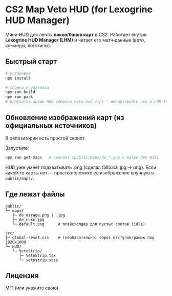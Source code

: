 # CS2 Map Veto HUD (for Lexogrine HUD Manager)

Мини‑HUD для ленты **пиков/банов карт** в CS2. Работает внутри **Lexogrine HUD Manager (LHM)** и читает его матч‑данные (вето, команды, логотипы).


## Быстрый старт
```bash
# установка
npm install

# сборка и упаковка
npm run build
npm run pack
# получится архив HUD (обычно veto-hud.zip) — импортируйте его в LHM (HUDs → Import)
```

## Обновление изображений карт (из официальных источников)
В репозитории есть простой скрипт.

Запустите:
```bash
npm run get-maps   # скачает /public/maps/de_*.png с Valve Dev Wiki
```
HUD уже умеет подхватывать .png (сделал fallback jpg → png).
Если какой‑то карты нет — просто положите её изображение вручную в `public/maps/`.

## Где лежат файлы
```
public/
└─ maps/
   ├─ de_mirage.png | .jpg
   ├─ de_nuke.jpg
   └─ default.png      # плейсхолдер для пустых слотов (idle)

src/
├─ global-reset.css    # (необязательно) сброс отступов/рамок под 1920×1080
└─ HUD/
   └─ VetoStrip/
      ├─ VetoStrip.tsx
      └─ vetostrip.scss
```


## Лицензия
MIT (или укажите свою).
